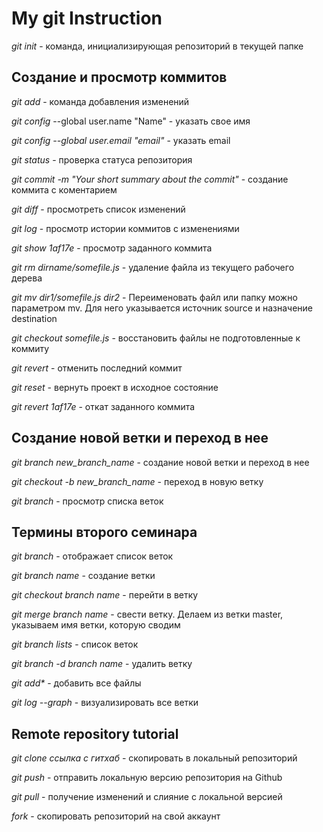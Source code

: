 # My git Instruction
*git init* - команда, инициализирующая репозиторий в текущей папке 

## Создание и просмотр коммитов

*git add* - команда добавления изменений

*git config* --global user.name "Name" - указать свое имя 

*git config --global user.email "email"* - указать email

*git status* - проверка статуса репозитория

*git commit -m "Your short summary about the commit"* - создание коммита с коментарием

*git diff* - просмотреть список изменений

*git log* - просмотр истории коммитов с изменениями

*git show 1af17e* - просмотр заданного коммита

*git rm dirname/somefile.js* - удаление файла из текущего рабочего дерева

*git mv dir1/somefile.js dir2* - Переименовать файл или папку можно параметром mv. Для него указывается источник source и назначение destination

*git checkout somefile.js* - восстановить файлы не подготовленные к коммиту

*git revert* - отменить последний коммит

*git reset* - вернуть проект в исходное состояние

*git revert 1af17e* - откат заданного коммита

## Создание новой ветки и переход в нее

*git branch new_branch_name* - создание новой ветки и переход в нее

*git checkout -b new_branch_name* - переход в новую ветку

*git branch* - просмотр списка веток


## Термины второго семинара

*git branch* - отображает список веток

*git branch name* - создание ветки

*git checkout branch name* - перейти в ветку

*git merge branch name* - свести ветку. Делаем из ветки master, указываем имя ветки, которую сводим

*git branch lists* - список веток

*git branch -d branch name* - удалить ветку

_git add*_ - добавить все файлы

*git log --graph* - визуализировать все ветки

## Remote repository tutorial

*git clone ссылка с гитхаб* - скопировать в локальный репозиторий

*git push* - отправить локальную версию репозитория на Github

*git pull* -  получение изменений и слияние с локальной версией

*fork* - скопировать репозиторий на свой аккаунт


